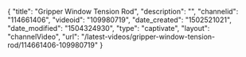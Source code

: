 {
    "title": "Gripper Window Tension Rod",
    "description": "",
    "channelid": "114661406",
    "videoid": "109980719",
    "date_created": "1502521021",
    "date_modified": "1504324930",
    "type": "captivate",
    "layout": "channelVideo",
    "url": "\/latest-videos\/gripper-window-tension-rod\/114661406-109980719"
}